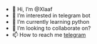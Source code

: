 - 👋 Hi, I’m @Xlaaf
- 👀 I’m interested in telegram bot 
- 🌱 I’m currently learning python
- 💞️ I’m looking to collaborate on?
- 📫 How to reach me [telegram](https://t.me/voharoobot)


<!---
Xlaaf/Xlaaf is a ✨ special ✨ repository because its `README.md` (this file) appears on your GitHub profile.
You can click the Preview link to take a look at your changes.
--->

